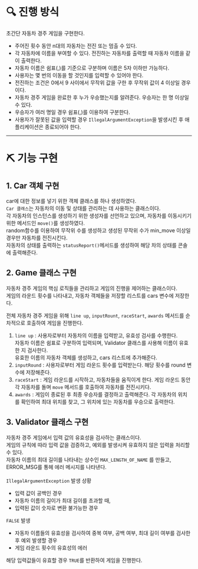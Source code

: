 # 🔍 진행 방식
초간단 자동차 경주 게임을 구현한다.

- 주어진 횟수 동안 n대의 자동차는 전진 또는 멈출 수 있다.
- 각 자동차에 이름을 부여할 수 있다. 전진하는 자동차를 출력할 때 자동차 이름을 같이 출력한다.
- 자동차 이름은 쉼표(,)를 기준으로 구분하며 이름은 5자 이하만 가능하다.
- 사용자는 몇 번의 이동을 할 것인지를 입력할 수 있어야 한다.
- 전진하는 조건은 0에서 9 사이에서 무작위 값을 구한 후 무작위 값이 4 이상일 경우이다.
- 자동차 경주 게임을 완료한 후 누가 우승했는지를 알려준다. 우승자는 한 명 이상일 수 있다.
- 우승자가 여러 명일 경우 쉼표(,)를 이용하여 구분한다.
- 사용자가 잘못된 값을 입력할 경우 `IllegalArgumentException`을 발생시킨 후 애플리케이션은 종료되어야 한다.

-----------
# ⛏ 기능 구현

## 1. Car 객체 구현
car에 대한 정보를 넣기 위한 객체 클래스를 하나 생성하였다. </br>
`Car 클래스`는 자동차의 이동 및 상태를 관리하는 데 사용하는 클래스이다. </br>
각 자동차의 인스턴스를 생성하기 위한 생성자를 선언하고 있으며,
자동차를 이동시키기 위한 메서드인 `move()`를 생성하였다.</br>
random함수를 이용하여 무작위 수를 생성하고 생성된 무작위 수가
min_move 이상일 경우만 자동차를 전진시킨다.</br>
자동차의 상태를 출력하는 `statusReport()`메서드를 생성하여 
해당 차의 상태를 콘솔에 출력해준다.

## 2. Game 클래스 구현
자동차 경주 게임의 핵심 로직들을 관리하고 게임의 진행을 제어하는 클래스이다.</br>
게임의 라운드 횟수를 나타내고, 자동차 객체들을 저장할 리스트를 cars 변수에 저장한다.</br>

전체 자동차 경주 게임을 위해 `line up`, `inputRount`, `raceStart`, `awards` 메서드를 순차적으로 호출하여 게임을 진행한다.</br>
1) `line up` : 사용자로부터 자동차의 이름을 입력받고, 유효성 검사를 수행한다.</br>
    자동차 이름은 쉼표로 구분하여 입력되며, Validator 클래스를 사용해 이름이 유효한 지 검사한다.</br>
    유효한 이름의 자동차 객체를 생성하고, cars 리스트에 추가해준다.</br>
2) `inputRound` : 사용자로부터 게임 라운드 횟수를 입력받는다. 해당 횟수를 round 변수에 저장해준다.</br>
3) `raceStart` : 게임 라운드를 시작하고, 자동차들을 움직이게 한다. 게임 라운드 동안 각 자동차를 돌며 `move` 메서드를 호출하여 자동차를 전진시키다.</br>
4) `awards` : 게임이 종료된 후 최종 우승자를 결정하고 출력해준다. 각 자동차의 위치를 확인하여 최대 위치를 찾고, 그 위치에 있는 자동차를 우승으로 출력한다.</br>

## 3. Validator 클래스 구현
자동차 경주 게임에서 입력 값의 유효성을 검사하는 클래스이다.</br>
게임의 규칙에 따라 입력 값을 검증하고, 예외를 발생시켜 유효하지 않은 입력을 처리할 수 있다.</br>
자동차 이름의 최대 길이를 나타내는 상수인 `MAX_LENGTH_OF_NAME` 를 만들고, ERROR_MSG를 통헤 에러 메시지를 나타낸다.</br>
</br>
`IllegalArgumentException` 발생 상황</br>
- 입력 값이 공백인 경우 </br>
- 자동차 이름의 길이가 최대 길이를 초과할 때,</br>
- 입력된 값이 숫자로 변환 불가능한 경우</br>

`FALSE` 발생</br>
- 자동차 이름들의 유효성을 검사하여 중복 여부, 공백 여부, 최대 길이 여부를 검사한 후 예외 발생할 경우</br>
- 게임 라운드 횟수의 유효성의 에러</br>

해당 입력값들이 유효할 경우 `TRUE`를 반환하여 게임을 진행한다.</br>